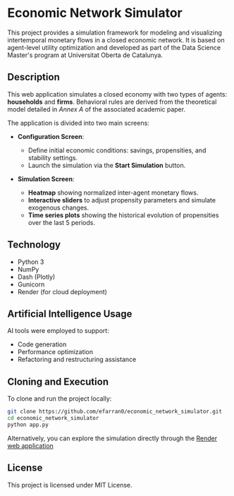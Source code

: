 # Economic Network Simulator

This project provides a simulation framework for modeling and visualizing intertemporal monetary flows in a closed economic network. It is based on agent-level utility optimization and developed as part of the Data Science Master's program at Universitat Oberta de Catalunya.

## Description

This web application simulates a closed economy with two types of agents: **households** and **firms**. Behavioral rules are derived from the theoretical model detailed in *Annex A* of the associated academic paper.

The application is divided into two main screens:

- **Configuration Screen**:
  - Define initial economic conditions: savings, propensities, and stability settings.
  - Launch the simulation via the **Start Simulation** button.

- **Simulation Screen**:
  - **Heatmap** showing normalized inter-agent monetary flows.
  - **Interactive sliders** to adjust propensity parameters and simulate exogenous changes.
  - **Time series plots** showing the historical evolution of propensities over the last 5 periods.

## Technology

- Python 3  
- NumPy  
- Dash (Plotly)  
- Gunicorn  
- Render (for cloud deployment)

## Artificial Intelligence Usage

AI tools were employed to support:

- Code generation  
- Performance optimization  
- Refactoring and restructuring assistance

## Cloning and Execution

To clone and run the project locally:

```bash
git clone https://github.com/efarran0/economic_network_simulator.git
cd economic_network_simulator
python app.py
```

Alternatively, you can explore the simulation directly through the [Render web application](https://economic-network-simulator.onrender.com/)

## License

This project is licensed under MIT License.